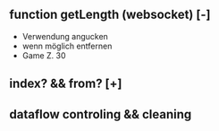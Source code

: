 ## function getLength (websocket) [-]
 - Verwendung angucken
 - wenn möglich entfernen
 - Game Z. 30

## index? && from? [+]

## dataflow controling && cleaning
